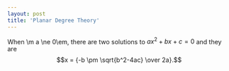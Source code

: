 ```yaml
---
layout: post
title: 'Planar Degree Theory'
---
```

When \m a \ne 0\em, there are two solutions to $ax^2 + bx + c = 0$ and they are
$$x = {-b \pm \sqrt{b^2-4ac} \over 2a}.$$